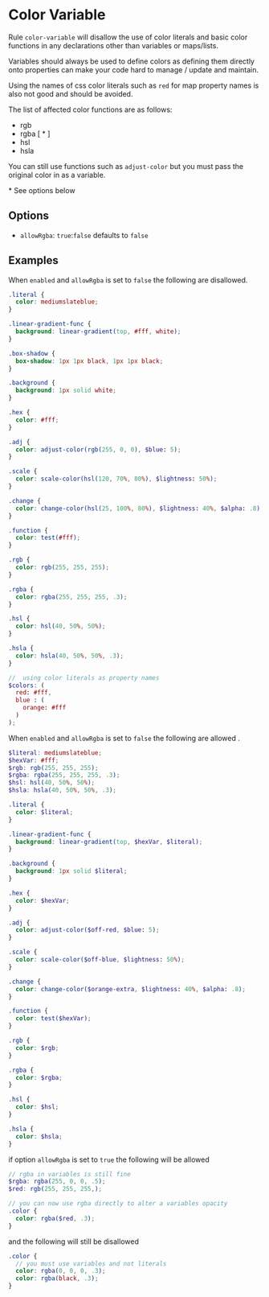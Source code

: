# Color Variable

Rule `color-variable` will disallow the use of color literals and basic color functions in any declarations other than variables or maps/lists.

Variables should always be used to define colors as defining them directly onto properties can make your code hard to manage / update and maintain.

Using the names of css color literals such as `red` for map property names is also not good and should be avoided.

The list of affected color functions are as follows:
* rgb
* rgba [ \* ]
* hsl
* hsla

You can still use functions such as `adjust-color` but you must pass the original color in as a variable.

\* See options below

## Options

* `allowRgba`: `true`:`false` defaults to `false`

## Examples

When `enabled` and `allowRgba` is set to `false` the following are disallowed.

```scss
.literal {
  color: mediumslateblue;
}

.linear-gradient-func {
  background: linear-gradient(top, #fff, white);
}

.box-shadow {
  box-shadow: 1px 1px black, 1px 1px black;
}

.background {
  background: 1px solid white;
}

.hex {
  color: #fff;
}

.adj {
  color: adjust-color(rgb(255, 0, 0), $blue: 5);
}

.scale {
  color: scale-color(hsl(120, 70%, 80%), $lightness: 50%);
}

.change {
  color: change-color(hsl(25, 100%, 80%), $lightness: 40%, $alpha: .8);
}

.function {
  color: test(#fff);
}

.rgb {
  color: rgb(255, 255, 255);
}

.rgba {
  color: rgba(255, 255, 255, .3);
}

.hsl {
  color: hsl(40, 50%, 50%);
}

.hsla {
  color: hsla(40, 50%, 50%, .3);
}

//  using color literals as property names
$colors: (
  red: #fff,
  blue : (
    orange: #fff
  )
);
```

When `enabled` and `allowRgba` is set to `false` the following are allowed .

```scss
$literal: mediumslateblue;
$hexVar: #fff;
$rgb: rgb(255, 255, 255);
$rgba: rgba(255, 255, 255, .3);
$hsl: hsl(40, 50%, 50%);
$hsla: hsla(40, 50%, 50%, .3);

.literal {
  color: $literal;
}

.linear-gradient-func {
  background: linear-gradient(top, $hexVar, $literal);
}

.background {
  background: 1px solid $literal;
}

.hex {
  color: $hexVar;
}

.adj {
  color: adjust-color($off-red, $blue: 5);
}

.scale {
  color: scale-color($off-blue, $lightness: 50%);
}

.change {
  color: change-color($orange-extra, $lightness: 40%, $alpha: .8);
}

.function {
  color: test($hexVar);
}

.rgb {
  color: $rgb;
}

.rgba {
  color: $rgba;
}

.hsl {
  color: $hsl;
}

.hsla {
  color: $hsla;
}
```

if option `allowRgba` is set to `true` the following will be allowed

```scss
// rgba in variables is still fine
$rgba: rgba(255, 0, 0, .5);
$red: rgb(255, 255, 255,);

// you can now use rgba directly to alter a variables opacity
.color {
  color: rgba($red, .3);
}
```

and the following will still be disallowed

```scss
.color {
  // you must use variables and not literals
  color: rgba(0, 0, 0, .3);
  color: rgba(black, .3);
}
```
